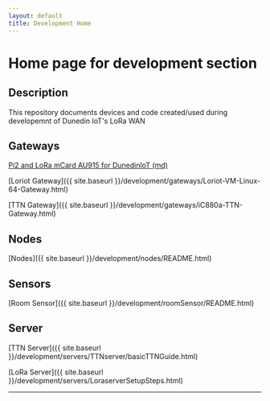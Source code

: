 ```yaml
---
layout: default
title: Development Home
---
```



# Home page for development section


## Description
This repository documents devices and code created/used during developemnt of Dunedin IoT's LoRa WAN


## Gateways

<a href="../development/gateways/README.md">Pi2 and LoRa mCard AU915 for DunedinIoT (md)</a>



[Loriot Gateway]({{ site.baseurl }}/development/gateways/Loriot-VM-Linux-64-Gateway.html)

[TTN Gateway]({{ site.baseurl }}/development/gateways/iC880a-TTN-Gateway.html)


## Nodes
[Nodes]({{ site.baseurl }}/development/nodes/README.html)

## Sensors
[Room Sensor]({{ site.baseurl }}/development/roomSensor/README.html)

## Server
[TTN Server]({{ site.baseurl }}/development/servers/TTNserver/basicTTNGuide.html)

[LoRa Server]({{ site.baseurl }}/development/servers/LoraserverSetupSteps.html)




-----------------------------------------------------
<span style="color:white;">
  <script language="javascript">
  var x = document.links.length;
  for (i = 0; i < x; i++) {
    var thisHREF = document.links[i].href;
    if (thisHREF.indexOf(window.location.hostname) > -1) thisHREF = thisHREF.replace(".md",".html").replace("/index/","/");
    document.links[i].setAttribute('href', thisHREF);
  }
</span>
</script>


